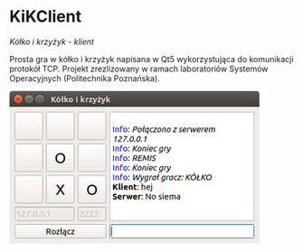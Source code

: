 # KiKClient
_Kółko i krzyżyk - klient_

Prosta gra w kółko i krzyżyk napisana w Qt5 wykorzystująca do komunikacji protokół TCP. Projekt zrezlizowany w ramach laboratoriów Systemów Operacyjnych (Politechnika Poznańska).

![Demo](kikdemo.png)
